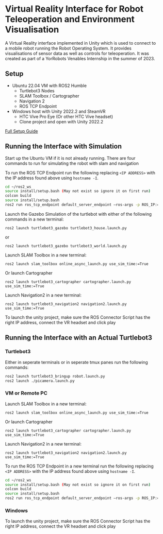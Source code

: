 # Virtual Reality Interface for Robot Teleoperation and Environment Visualisation
A Virtual Reality interface implemented in Unity which is used to connect to a mobile robot running the Robot Operating System. It provides visualisations of sensor data as well as controls for teleoperation. It was created as part of a YorRobots Venables Internship in the summer of 2023.

## Setup
- Ubuntu 22.04 VM with ROS2 Humble
    - Turtlebot3 Nodes
    - SLAM Toolbox / Cartographer
    - Navigation 2
    - ROS TCP Endpoint
- Windows host with Unity 2022.2 and SteamVR
    - HTC Vive Pro Eye (Or other HTC Vive headset)
    - Clone project and open with Unity 2022.2

[Full Setup Guide](https://github.com/alistairfoggin/YorRobotsVR/wiki/Setup)

## Running the Interface with Simulation
Start up the Ubuntu VM if it is not already running.
There are four commands to run for simulating the robot with slam and navigation

To run the ROS TCP Endpoint run the following replacing `<IP ADDRESS>` with the IP address found above using `hostname -I`.
```sh
cd ~/ros2_ws
source install/setup.bash (May not exist so ignore it on first run)
colcon build
source install/setup.bash
ros2 run ros_tcp_endpoint default_server_endpoint –ros-args -p ROS_IP:=<IP ADDRESS>
```

Launch the Gazebo Simulation of the turtlebot with either of the following commands in a new terminal:
```
ros2 launch turtlebot3_gazebo turtlebot3_house.launch.py
```
or
```
ros2 launch turtlebot3_gazebo turtlebot3_world.launch.py
```

Launch SLAM Toolbox in a new terminal:
```
ros2 launch slam_toolbox online_async_launch.py use_sim_time:=True
```
Or launch Cartographer
```
ros2 launch turtlebot3_cartographer cartographer.launch.py use_sim_time:=True
```

Launch Navigation2 in a new terminal:
```
ros2 launch turtlebot3_navigation2 navigation2.launch.py use_sim_time:=True
```

To launch the unity project, make sure the ROS Connector Script has the right IP address, connect the VR headset and click play

## Running the Interface with an Actual Turtlebot3
### Turtlebot3 
Either in seperate terminals or in seperate tmux panes run the following commands:
```sh
ros2 launch turtlebot3_bringup robot.launch.py
ros2 launch ./picamera.launch.py
```
### VM or Remote PC
Launch SLAM Toolbox in a new terminal:
```
ros2 launch slam_toolbox online_async_launch.py use_sim_time:=True
```
Or launch Cartographer
```
ros2 launch turtlebot3_cartographer cartographer.launch.py use_sim_time:=True
```

Launch Navigation2 in a new terminal:
```
ros2 launch turtlebot3_navigation2 navigation2.launch.py use_sim_time:=True
```

To run the ROS TCP Endpoint in a new terminal run the following replacing `<IP ADDRESS>` with the IP address found above using `hostname -I`.
```sh
cd ~/ros2_ws
source install/setup.bash (May not exist so ignore it on first run)
colcon build
source install/setup.bash
ros2 run ros_tcp_endpoint default_server_endpoint –ros-args -p ROS_IP:=<IP ADDRESS>
```
### Windows
To launch the unity project, make sure the ROS Connector Script has the right IP address, connect the VR headset and click play
